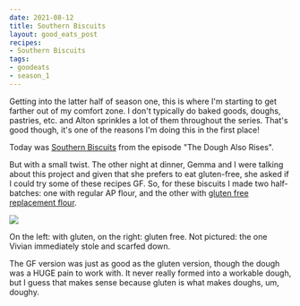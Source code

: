 ```yaml
---
date: 2021-08-12
title: Southern Biscuits
layout: good_eats_post
recipes:
- Southern Biscuits
tags:
- goodeats
- season_1
---
```


Getting into the latter half of season one, this is where I'm starting to get
farther out of my comfort zone. I don't typically do baked goods, doughs, pastries,
etc. and Alton sprinkles a lot of them throughout the series. That's good though,
it's one of the reasons I'm doing this in the first place!

Today was [Southern Biscuits](https://www.foodnetwork.com/recipes/alton-brown/southern-biscuits-recipe3-1948203)
from the episode "The Dough Also Rises".

But with a small twist. The other night at dinner, Gemma and I were talking about
this project and given that she prefers to eat gluten-free, she asked if I could try
some of these recipes GF. So, for these biscuits I made two half-batches: one with
regular AP flour, and the other with
[gluten free replacement flour](https://www.amazon.com/Bobs-Red-Mill-Purpose-22-ounce/dp/B08WJ8CRCG/).

<a href="https://photos.google.com/share/AF1QipMHIz7Pm-kIpRUhE9VkWVn-m394dKRKFkZoFNaIFwmu0w42rl_7eTGxPr3QaFEaXw/photo/AF1QipMXrSUBHIDnRyYG1ZaTeK3AeHRu7N9LDQmLuDvr?key=V25lYkxNdzB2R0I5SHVPWmc5cDhDTVUtUkZWcXNR"><img src="https://lh3.googleusercontent.com/pw/AM-JKLWKwXJpeHcecIBcSECiZKleG2pgTau5N2oKBT8XixPPQpPO1G9B4P4al3gU_v4Mwl3F5lIhKUTqBGt_Exob1CfX4iyvJor14l5h0U_l6I5xJwm-Ar5kk2h2JIgWMupscbUiUTv62PiuD6XKfplynZmu=w500-no"></a>

On the left: with gluten, on the right: gluten free. Not pictured: the one Vivian
immediately stole and scarfed down.

The GF version was just as good as the gluten version, though the dough was a HUGE
pain to work with. It never really formed into a workable dough, but I guess
that makes sense because gluten is what makes doughs, um, doughy.
